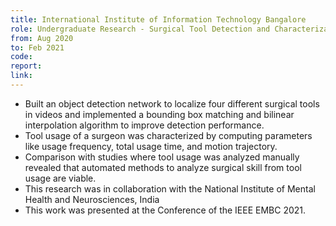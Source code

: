 ```yaml
---
title: International Institute of Information Technology Bangalore  
role: Undergraduate Research - Surgical Tool Detection and Characterization, under [<a href="https://www.iiitb.ac.in/faculty/madhav-rao">Prof. Madhav Rao</a>]
from: Aug 2020
to: Feb 2021
code:
report:
link:
---
```

<ul>
<li>Built an object detection network to localize four different surgical tools in videos and implemented a bounding box matching and bilinear interpolation algorithm to improve detection performance.</li>
<li>Tool usage of a surgeon was characterized by computing parameters like usage frequency, total usage
time, and motion trajectory.</li>
<li>Comparison with studies where tool usage was analyzed manually revealed that automated methods to analyze surgical skill from tool usage are viable.</li>
<li>This research was in collaboration with the National Institute of Mental Health and Neurosciences, India</li>
<li>This work was presented at the Conference of the IEEE EMBC 2021.</li>
</ul>